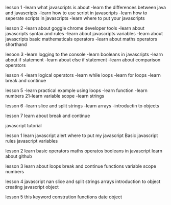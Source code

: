 lesson 1
-learn what javascripts is about
-learn the differences between java and javascripts
-learn how to use script in javascripts
-learn how to seperate scripts in javascripts
-learn where to put your javascripts

lesson 2
-learn about goggle chrome developer tools
-learn about javascripts syntax and rules
-learn about javascripts variables
-learn about javascripts basic mathematicals operators
-learn about maths operators shorthand

lesoon 3
-learn logging to the console
-learn booleans in javascripts
-learn about if statement
-learn about else if statement
-learn about comparison operators

lesson 4
-learn logical operators
-learn while loops
-learn for loops
-learn break and continue

lesson 5
-learn practical example using loops
-learn function
-learn numbers
21-learn variable scope
-learn strings

lesson 6
-learn slice and split strings
-learn arrays
-introductin to objects

lesson 7
learn about break and continue








javascript tutorial

lesson 1
learn javascript alert
where to put my javascript
Basic javascript rules
javascript variables 

lesson 2
learn basic operators
maths operatos
booleans in javascript
learn about github

lesson 3
learn about loops
break and continue
functions
variable scope
numbers

lesson 4
javascript nan
slice and split
strings
arrays
introduction to object
creating javascript object

lesson 5
this keyword
constrution functions
date object